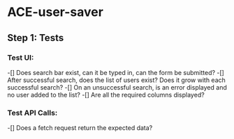 # ACE-user-saver

## Step 1: Tests

### Test UI:
-[] Does search bar exist, can it be typed in, can the form be submitted?
-[] After successful search, does the list of users exist? Does it grow with each successful search?
-[] On an unsuccessful search, is an error displayed and no user added to the list?
-[] Are all the required columns displayed?

### Test API Calls:
-[] Does a fetch request return the expected data?